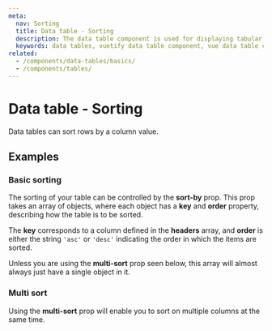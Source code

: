 ```yaml
---
meta:
  nav: Sorting
  title: Data table - Sorting
  description: The data table component is used for displaying tabular data in a way that is easy for users to scan. It includes sorting, searching, pagination and selection.
  keywords: data tables, vuetify data table component, vue data table component
related:
  - /components/data-tables/basics/
  - /components/tables/
---
```


# Data table - Sorting

Data tables can sort rows by a column value.

<entry />

## Examples

### Basic sorting

The sorting of your table can be controlled by the **sort-by** prop. This prop takes an array of objects, where each object has a **key** and **order** property, describing how the table is to be sorted.

The **key** corresponds to a column defined in the **headers** array, and **order** is either the string `'asc'` or `'desc'` indicating the order in which the items are sorted.

Unless you are using the **multi-sort** prop seen below, this array will almost always just have a single object in it.

<example file="v-data-table/prop-sort-by" />

### Multi sort

Using the **multi-sort** prop will enable you to sort on multiple columns at the same time.

<example file="v-data-table/prop-multi-sort" />
